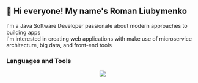 ## 👋 Hi everyone! My name's Roman Liubymenko

I'm a Java Software Developer passionate about modern approaches to building apps<br>
I'm interested in creating web applications with make use of microservice architecture, big data, and front-end tools

### Languages and Tools

<p align="center">
  <a href="https://skillicons.dev">
    <img src="https://skillicons.dev/icons?i=java,js,ts,spring,hibernate,docker,kafka,angular,react,html,css,idea&theme=light" />
  </a>
</p>


